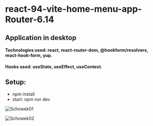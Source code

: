# react-94-vite-home-menu-app-Router-6.14
## Application in desktop
#### Technologies used: react, react-router-dom, @hookform/resolvers,  react-hook-form, yup.
#### Hooks used: useState, useEffect, useContext.
## Setup:
* npm install
* start: npm run dev

![Schowek01](https://github.com/ajarek/react-94-vite-home-menu-app-Router-6.14/assets/61388692/e3d9fd70-655b-459e-a059-ef3fdfd96ead)

![Schowek02](https://github.com/ajarek/react-94-vite-home-menu-app-Router-6.14/assets/61388692/75bcc65a-cd49-4439-bb83-e240707a366c)
